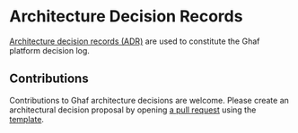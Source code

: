 # Architecture Decision Records

[Architecture decision records (ADR)](https://adr.github.io) are used to constitute the Ghaf platform decision log.

## Contributions

Contributions to Ghaf architecture decisions are welcome. Please create an architectural decision proposal by opening [a pull request](https://github.com/tiiuae/ghaf/pulls) using the [template](https://github.com/tiiuae/ghaf/blob/main/docs/src/architecture/adr/template.md).
